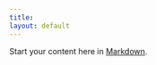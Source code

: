 ```yaml
---
title:
layout: default
---
```


Start your content here in [Markdown](http://daringfireball.net/projects/markdown/syntax).
